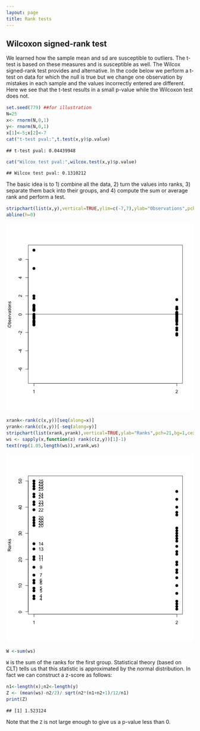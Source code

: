 ```yaml
--- 
layout: page 
title: Rank tests 
--- 
```




## Wilcoxon signed-rank test 

We learned how the sample mean and sd are susceptible to outliers. The t-test is based on these measures and is susceptible as well. The Wilcox signed-rank test provides and alternative. In the code below we perform a t-test on data for which the null is true but we change one observation by mistakes in each sample and the values incorrectly entered are different. Here we see that the t-test results in a small p-value while the Wilcoxon test does not. 


```r 
set.seed(779) ##for illustration 
N=25 
x<- rnorm(N,0,1) 
y<- rnorm(N,0,1) 
x[1]<-5;x[2]<-7 
cat("t-test pval:",t.test(x,y)$p.value) 
``` 

``` 
## t-test pval: 0.04439948 
``` 

```r 
cat("Wilcox test pval:",wilcox.test(x,y)$p.value) 
``` 

``` 
## Wilcox test pval: 0.1310212 
``` 

The basic idea is to 1) combine all the data, 2) turn the values into ranks, 3) separate them back into their groups, and 4) compute the sum or average rank and perform a test. 



```r 
stripchart(list(x,y),vertical=TRUE,ylim=c(-7,7),ylab="Observations",pch=21,bg=1,cex=1.25) 
abline(h=0) 
``` 

![plot of chunk unnamed-chunk-2](images/ranktest-unnamed-chunk-2-1.png) 

```r 
xrank<-rank(c(x,y))[seq(along=x)] 
yrank<-rank(c(x,y))[-seq(along=y)] 
stripchart(list(xrank,yrank),vertical=TRUE,ylab="Ranks",pch=21,bg=1,cex=1.25) 
ws <- sapply(x,function(z) rank(c(z,y))[1]-1) 
text(rep(1.05,length(ws)),xrank,ws) 
``` 

![plot of chunk unnamed-chunk-2](images/ranktest-unnamed-chunk-2-2.png) 

```r 
W <-sum(ws) 
``` 

`W` is the sum of the ranks for the first group. Statistical theory (based on CLT) tells us that this statistic is approximated by the normal distribution. In fact we can construct a z-score as follows: 


```r 
n1<-length(x);n2<-length(y) 
Z <- (mean(ws)-n2/2)/ sqrt(n2*(n1+n2+1)/12/n1) 
print(Z) 
``` 

``` 
## [1] 1.523124 
``` 

Note that the `Z` is not large enough to give us a p-value less than 0. 

